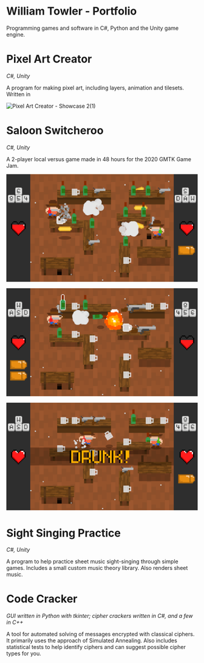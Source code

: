# William Towler - Portfolio

Programming games and software in C#, Python and the Unity game engine.

# Pixel Art Creator

_C#, Unity_

A program for making pixel art, including layers, animation and tilesets. Written in 

![Pixel Art Creator - Showcase 2(1)](https://github.com/MrWoafer/MrWoafer.github.io/assets/159387325/094cfb28-e1ac-40bd-9073-608957c248e4)

# Saloon Switcheroo

_C#, Unity_

A 2-player local versus game made in 48 hours for the 2020 GMTK Game Jam.

![screenshot](Images/Saloon-Switcheroo-1.png)

![screenshot](Images/Saloon-Switcheroo-2.png)

![screenshot](Images/Saloon-Switcheroo-3.png)

# Sight Singing Practice

_C#, Unity_

A program to help practice sheet music sight-singing through simple games. Includes a small custom music theory library. Also renders sheet music.

# Code Cracker

_GUI written in Python with tkinter; cipher crackers written in C#, and a few in C++_

A tool for automated solving of messages encrypted with classical ciphers. It primarily uses the approach of Simulated Annealing. Also includes statistical tests to help identify ciphers and can suggest possible cipher types for you.
